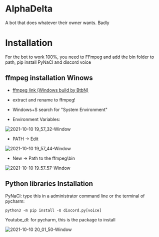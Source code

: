 # AlphaDelta
A bot that does whatever their owner wants. Badly

# Installation

For the bot to work 100%, you need to FFmpeg and add the bin folder to path, pip install PyNaCl and discord voice

## ffmpeg installation Winows
- [ffmpeg link (Windows build by BtbN)](https://ffmpeg.org/download.html#build-windows)

- extract and rename to ffmpeg!

- Windows+S search for "System Environment"

- Environment Variables:

![2021-10-10 19_57_32-Window](https://user-images.githubusercontent.com/75881405/136694838-3b288ed4-f4fa-4fb4-9bc3-405712d4faa1.png)

- PATH -> Edit

![2021-10-10 19_57_44-Window](https://user-images.githubusercontent.com/75881405/136694839-a2887227-3c34-4e55-9857-2983d8beb23f.png)

- New -> Path to the ffmpeg\bin

![2021-10-10 19_57_57-Window](https://user-images.githubusercontent.com/75881405/136694845-49f313c1-3601-4d31-9341-6794b0304d02.png)

## Python libraries Installation

PyNaCl:
type this in a administrator command line or the terminal of pycharm:

`python3 -m pip install -U discord.py[voice]`

Youtube_dl:
for pycharm, this is the package to install

![2021-10-10 20_01_50-Window](https://user-images.githubusercontent.com/75881405/136695159-12cb539d-9378-4cea-aada-2333a663ec11.png)

